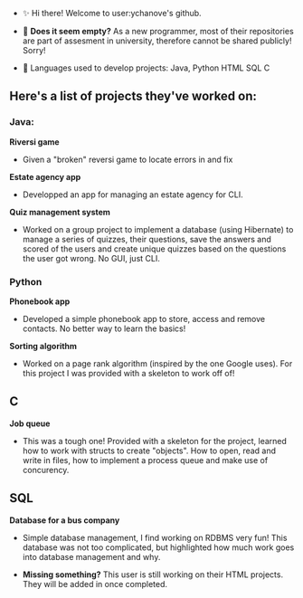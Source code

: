 - ✨ Hi there! Welcome to user:ychanove's github.

- 🌱 **Does it seem empty?** As a new programmer, most of their
repositories are part of assesment in university, therefore
cannot be shared publicly! Sorry!
 
 - 🐁 Languages used to develop projects: Java,
                                          Python
                                          HTML
                                          SQL
                                          C

## Here's a list of projects they've worked on:

### Java:

**Riversi game**    
-  Given a "broken" reversi game to locate errors in and fix
          
**Estate agency app**          
- Developped an app for managing an estate agency for CLI.
          
**Quiz management system**          
- Worked on a group project to implement a database (using Hibernate) to
          manage a series of quizzes, their questions, save the answers
          and scored of the users and create unique quizzes based on
          the questions the user got wrong. No GUI, just CLI.
          


### Python

**Phonebook app**
- Developed a simple phonebook app to store, access and remove contacts.
        No better way to learn the basics!
        
**Sorting algorithm**
- Worked on a page rank algorithm (inspired by the one Google uses). For this
        project I was provided with a skeleton to work off of!
        

## C

**Job queue**
- This was a tough one! Provided with a skeleton for the project, learned how to
      work with structs to create "objects". How to open, read and write in files, how to
      implement a process queue and make use of concurency.
      
## SQL

**Database for a bus company**
- Simple database management, I find working on RDBMS very fun! This database was
      not too complicated, but highlighted how much work goes into database management and
      why.
      

- **Missing something?** This user is still working on their HTML projects. They will be added
in once completed.
